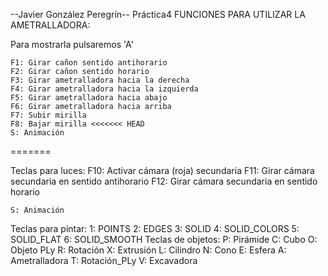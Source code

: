 --Javier González Peregrín-- Práctica4
FUNCIONES PARA UTILIZAR LA AMETRALLADORA:

Para mostrarla pulsaremos 'A'

    F1: Girar cañon sentido antihorario
    F2: Girar cañon sentido horario
    F3: Girar ametralladora hacia la derecha
    F4: Girar ametralladora hacia la izquierda
    F5: Girar ametralladora hacia abajo
    F6: Girar ametralladora hacia arriba
    F7: Subir mirilla
    F8: Bajar mirilla <<<<<<< HEAD
    S: Animación

=======

Teclas para luces:
	F10: Activar cámara (roja) secundaria
	F11: Girar cámara secundaria en sentido antihorario
	F12: Girar cámara secundaria en sentido horario

    S: Animación

Teclas para pintar:
	1: POINTS
	2: EDGES
	3: SOLID
	4: SOLID_COLORS
	5: SOLID_FLAT
	6: SOLID_SMOOTH
Teclas de objetos:
	P: Pirámide
	C: Cubo
	O: Objeto PLy
	R: Rotación
	X: Extrusión
	L: Cilindro
	N: Cono
	E: Esfera
	A: Ametralladora
	T: Rotación_PLy
	V: Excavadora

